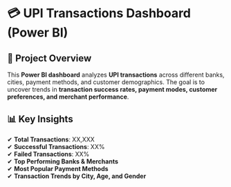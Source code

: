 # 💳 UPI Transactions Dashboard (Power BI)
## 📌 Project Overview
This **Power BI dashboard** analyzes **UPI transactions** across different banks, cities, payment methods, and customer demographics. The goal is to uncover trends in **transaction success rates, payment modes, customer preferences, and merchant performance**.
## 📊 Key Insights
✔ **Total Transactions**: XX,XXX  
✔ **Successful Transactions**: XX%  
✔ **Failed Transactions**: XX%  
✔ **Top Performing Banks & Merchants**  
✔ **Most Popular Payment Methods**  
✔ **Transaction Trends by City, Age, and Gender**  
